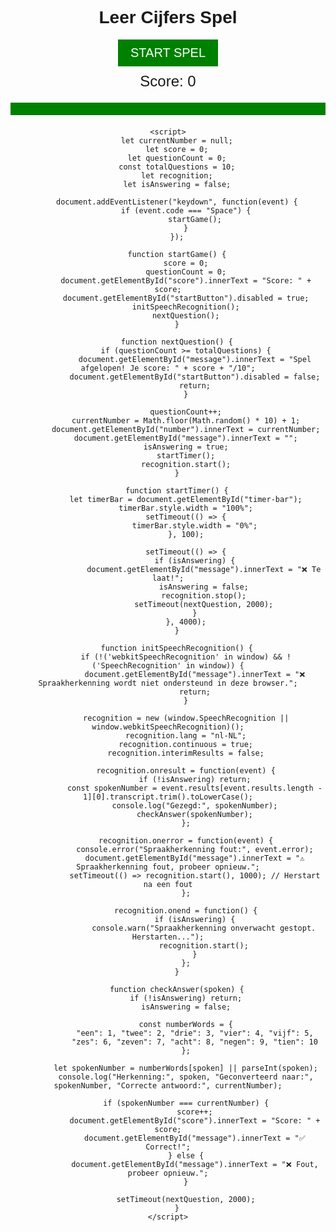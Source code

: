 <!DOCTYPE html>
<html lang="nl">
<head>
    <meta charset="UTF-8">
    <meta name="viewport" content="width=device-width, initial-scale=1.0">
    <title>Leer Cijfers Spel</title>
    <style>
        body { text-align: center; font-family: Arial, sans-serif; }
        #number { font-size: 100px; margin: 20px; color: blue; }
        #message { font-size: 30px; margin: 20px; }
        #score { font-size: 24px; margin: 10px; }
        #timer-bar {
            width: 100%;
            height: 20px;
            background-color: green;
            transition: width 4s linear;
        }
        .hidden { display: none; }
        .start-button {
            background-color: green;
            color: white;
            font-size: 20px;
            padding: 10px 20px;
            border: none;
            cursor: pointer;
        }
    </style>
</head>
<body>
    <h1>Leer Cijfers Spel</h1>
    <button id="startButton" class="start-button" onclick="startGame()">START SPEL</button>
    <p id="score">Score: 0</p>
    <div id="number"></div>
    <div id="timer-bar"></div>
    <p id="message"></p>
    
    <script>
        let currentNumber = null;
        let score = 0;
        let questionCount = 0;
        const totalQuestions = 10;
        let recognition;
        let isAnswering = false;

        document.addEventListener("keydown", function(event) {
            if (event.code === "Space") {
                startGame();
            }
        });
        
        function startGame() {
            score = 0;
            questionCount = 0;
            document.getElementById("score").innerText = "Score: " + score;
            document.getElementById("startButton").disabled = true;
            initSpeechRecognition();
            nextQuestion();
        }
        
        function nextQuestion() {
            if (questionCount >= totalQuestions) {
                document.getElementById("message").innerText = "Spel afgelopen! Je score: " + score + "/10";
                document.getElementById("startButton").disabled = false;
                return;
            }
            
            questionCount++;
            currentNumber = Math.floor(Math.random() * 10) + 1;
            document.getElementById("number").innerText = currentNumber;
            document.getElementById("message").innerText = "";
            isAnswering = true;
            startTimer();
            recognition.start();
        }
        
        function startTimer() {
            let timerBar = document.getElementById("timer-bar");
            timerBar.style.width = "100%";
            setTimeout(() => {
                timerBar.style.width = "0%";
            }, 100);
            
            setTimeout(() => {
                if (isAnswering) {
                    document.getElementById("message").innerText = "❌ Te laat!";
                    isAnswering = false;
                    recognition.stop();
                    setTimeout(nextQuestion, 2000);
                }
            }, 4000);
        }
        
        function initSpeechRecognition() {
            if (!('webkitSpeechRecognition' in window) && !('SpeechRecognition' in window)) {
                document.getElementById("message").innerText = "❌ Spraakherkenning wordt niet ondersteund in deze browser.";
                return;
            }
            
            recognition = new (window.SpeechRecognition || window.webkitSpeechRecognition)();
            recognition.lang = "nl-NL";
            recognition.continuous = true;
            recognition.interimResults = false;
            
            recognition.onresult = function(event) {
                if (!isAnswering) return;
                const spokenNumber = event.results[event.results.length - 1][0].transcript.trim().toLowerCase();
                console.log("Gezegd:", spokenNumber);
                checkAnswer(spokenNumber);
            };
            
            recognition.onerror = function(event) {
                console.error("Spraakherkenning fout:", event.error);
                document.getElementById("message").innerText = "⚠️ Spraakherkenning fout, probeer opnieuw.";
                setTimeout(() => recognition.start(), 1000); // Herstart na een fout
            };
            
            recognition.onend = function() {
                if (isAnswering) {
                    console.warn("Spraakherkenning onverwacht gestopt. Herstarten...");
                    recognition.start();
                }
            };
        }
        
        function checkAnswer(spoken) {
            if (!isAnswering) return;
            isAnswering = false;
            
            const numberWords = {
                "een": 1, "twee": 2, "drie": 3, "vier": 4, "vijf": 5,
                "zes": 6, "zeven": 7, "acht": 8, "negen": 9, "tien": 10
            };
            
            let spokenNumber = numberWords[spoken] || parseInt(spoken);
            console.log("Herkenning:", spoken, "Geconverteerd naar:", spokenNumber, "Correcte antwoord:", currentNumber);
            
            if (spokenNumber === currentNumber) {
                score++;
                document.getElementById("score").innerText = "Score: " + score;
                document.getElementById("message").innerText = "✅ Correct!";
            } else {
                document.getElementById("message").innerText = "❌ Fout, probeer opnieuw.";
            }
            
            setTimeout(nextQuestion, 2000);
        }
    </script>
</body>
</html>
